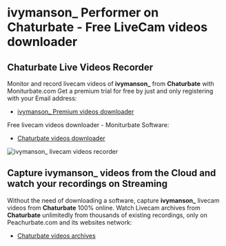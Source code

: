 # ivymanson_ Performer on Chaturbate - Free LiveCam videos downloader

## Chaturbate Live Videos Recorder

Monitor and record livecam videos of **ivymanson_** from **Chaturbate** with Moniturbate.com
Get a premium trial for free by just and only registering with your Email address:
* [ivymanson_ Premium videos downloader](https://moniturbate.com/request-demo-licence-key.html)

Free livecam videos downloader - Moniturbate Software:
* [Chaturbate videos downloader](https://moniturbate.com/moniturbate-download-software.html)

![ivymanson_ livecam videos recorder](https://peachurnet.com/templates/moniturbate-software.png)


## Capture ivymanson_ videos from the Cloud and watch your recordings on Streaming

Without the need of downloading a software, capture **ivymanson_** livecam videos from **Chaturbate** 100% online.
Watch Livecam archives from **Chaturbate** unlimitedly from thousands of existing recordings, only on Peachurbate.com and its websites network:
* [Chaturbate videos archives](https://peachurnet.com/)